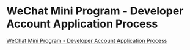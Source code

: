 # WeChat Mini Program - Developer Account Application Process
[WeChat Mini Program - Developer Account Application Process](https://aiwithcloud.com/2022/09/16/wechat_mini_program___developer_account_application_process/)